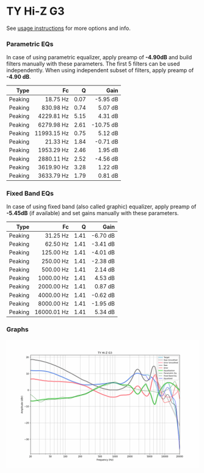 # TY Hi-Z G3
See [usage instructions](https://github.com/jaakkopasanen/AutoEq#usage) for more options and info.

### Parametric EQs
In case of using parametric equalizer, apply preamp of **-4.90dB** and build filters manually
with these parameters. The first 5 filters can be used independently.
When using independent subset of filters, apply preamp of **-4.90 dB**.

| Type    | Fc          |    Q | Gain      |
|--------:|------------:|-----:|----------:|
| Peaking | 18.75 Hz    | 0.07 | -5.95 dB  |
| Peaking | 830.98 Hz   | 0.74 | 5.07 dB   |
| Peaking | 4229.81 Hz  | 5.15 | 4.31 dB   |
| Peaking | 6279.98 Hz  | 2.61 | -10.75 dB |
| Peaking | 11993.15 Hz | 0.75 | 5.12 dB   |
| Peaking | 21.33 Hz    | 1.84 | -0.71 dB  |
| Peaking | 1953.29 Hz  | 2.46 | 1.95 dB   |
| Peaking | 2880.11 Hz  | 2.52 | -4.56 dB  |
| Peaking | 3619.90 Hz  | 3.28 | 1.22 dB   |
| Peaking | 3633.79 Hz  | 1.79 | 0.81 dB   |

### Fixed Band EQs
In case of using fixed band (also called graphic) equalizer, apply preamp of **-5.45dB**
(if available) and set gains manually with these parameters.

| Type    | Fc          |    Q | Gain     |
|--------:|------------:|-----:|---------:|
| Peaking | 31.25 Hz    | 1.41 | -6.70 dB |
| Peaking | 62.50 Hz    | 1.41 | -3.41 dB |
| Peaking | 125.00 Hz   | 1.41 | -4.01 dB |
| Peaking | 250.00 Hz   | 1.41 | -2.38 dB |
| Peaking | 500.00 Hz   | 1.41 | 2.14 dB  |
| Peaking | 1000.00 Hz  | 1.41 | 4.53 dB  |
| Peaking | 2000.00 Hz  | 1.41 | 0.87 dB  |
| Peaking | 4000.00 Hz  | 1.41 | -0.62 dB |
| Peaking | 8000.00 Hz  | 1.41 | -1.95 dB |
| Peaking | 16000.01 Hz | 1.41 | 5.34 dB  |

### Graphs
![](./TY%20Hi-Z%20G3.png)